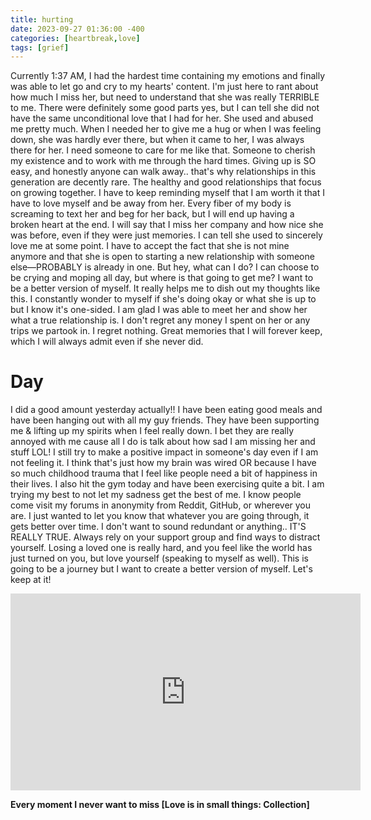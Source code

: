 ```yaml
---
title: hurting
date: 2023-09-27 01:36:00 -400
categories: [heartbreak,love]
tags: [grief]
---
```


Currently 1:37 AM, I had the hardest time containing my emotions and finally was able to let go and cry to my hearts' content. I'm just here to rant about how much I miss her, but need to understand that she was really TERRIBLE to me. There were definitely some good parts yes, but I can tell she did not have the same unconditional love that I had for her. She used and abused me pretty much. When I needed her to give me a hug or when I was feeling down, she was hardly ever there, but when it came to her, I was always there for her. I need someone to care for me like that. Someone to cherish my existence and to work with me through the hard times. Giving up is SO easy, and honestly anyone can walk away.. that's why relationships in this generation are decently rare. The healthy and good relationships that focus on growing together. I have to keep reminding myself that I am worth it that I have to love myself and be away from her. Every fiber of my body is screaming to text her and beg for her back, but I will end up having a broken heart at the end. I will say that I miss her company and how nice she was before, even if they were just memories. I can tell she used to sincerely love me at some point. I have to accept the fact that she is not mine anymore and that she is open to starting a new relationship with someone else—PROBABLY is already in one. But hey, what can I do? I can choose to be crying and moping all 
day, but where is that going to get me? I want to be a better version of myself. It really helps me to dish out my thoughts like this. I constantly wonder to myself if she's doing okay or what she is up to but I know it's one-sided. I am glad I was able to meet her and show her what a true relationship is. I don't regret any money I spent on her or any trips we partook in. I regret nothing. Great memories that I will forever keep, which I will always admit even if she never did. 
# Day
I did a good amount yesterday actually!! I have been eating good meals and have been hanging out with all my guy friends. They have been supporting me & lifting up my spirits when I feel really down. I bet they are really annoyed with me cause all I do is talk about how sad I am missing her and stuff LOL! I still try to make a positive impact in someone's day even if I am not feeling it. I think that's just how my brain was wired OR because I have so much childhood trauma that I feel like people need a bit of happiness in their lives. I also hit the gym today and have been exercising quite a bit. I am trying my best to not let my sadness get the best of me. I know people come visit my forums in anonymity from Reddit, GitHub, or wherever you are. I just wanted to let you know that whatever you are going through, it gets better over time. I don't want to sound redundant or anything.. IT'S REALLY TRUE. Always rely on your support group and find ways to distract yourself. Losing a loved one is really hard, and you feel like the world has just turned on you, but love yourself (speaking to myself as well). This is going to be a journey but I want to create a better version of myself. Let's keep at it!

<iframe width="560" height="315" src="https://www.youtube.com/embed/_khNMobLZns?autoplay=1&loop=1&playlist=_khNMobLZns" frameborder="0" allowfullscreen></iframe>

**Every moment I never want to miss [Love is in small things: Collection]**